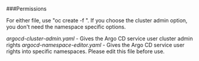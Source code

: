 ###Permissions

For either file, use "oc create -f <filename>". If you choose the cluster admin option, you don't need the namespace specific options.

_argocd-cluster-admin.yaml_ - Gives the Argo CD service user cluster admin rights
_argocd-namespace-editor.yaml_ - Gives the Argo CD service user rights into specific namespaces. Please edit this file before use.

